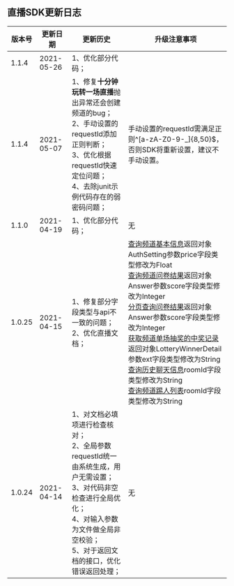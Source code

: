 ## 直播SDK更新日志

| 版本号 | 更新日期 | 更新历史 | 升级注意事项 |
| -- | -- | -- |  -- |
| 1.1.4 | 2021-05-26 | 1、优化部分代码； |  |
| 1.1.4 | 2021-05-07 | 1、修复**十分钟玩转一场直播**抛出异常还会创建频道的bug；<br /> 2、手动设置的requestId添加正则判断；<br /> 3、优化根据requestId快速定位问题；<br /> 4、去除junit示例代码存在的弱密码问题； | 手动设置的requestId需满足正则^[a-zA-Z0-9-_]{8,50}$，否则SDK将重新设置，建议不手动设置。 |
| 1.1.0 | 2021-04-19 | 1、优化部分代码； | 无 |
| 1.0.25 | 2021-04-15 | 1、修复部分字段类型与api不一致的问题；<br /> 2、优化直播文档； | [查询频道基本信息](/channelOperate?id=_5、查询频道基本信息)返回对象AuthSetting参数price字段类型修改为Float<br/>[查询频道问卷结果](/questionnaireService?id=_3、查询频道问卷结果)返回对象Answer参数score字段类型修改为Integer<br/>[分页查询问卷结果](/questionnaireService?id=_4、分页查询问卷结果)返回对象Answer参数score字段类型修改为Integer<br/>[获取频道单场抽奖的中奖记录](/lotteryService?id=_2、获取频道单场抽奖的中奖记录)返回对象LotteryWinnerDetail参数ext字段类型修改为String<br/>[查询历史聊天信息](/chatRoomService?id=_3、查询历史聊天信息)roomId字段类型修改为String<br/>[查询频道踢人列表](/chatRoomService?id=_6、查询频道踢人列表)roomId字段类型修改为String |
| 1.0.24 | 2021-04-14 | 1、对文档必填项进行检查核对；<br /> 2、全局参数requestId统一由系统生成，用户无需设置；<br /> 3、对代码非空检查进行全局优化；<br /> 4、对输入参数为文件做全局非空校验；<br /> 5、对于返回文档的接口，优化错误返回处理； |  无 |